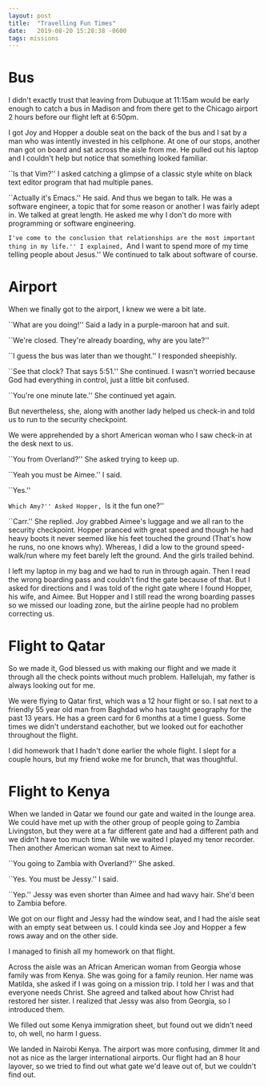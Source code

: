 ```yaml
---
layout: post
title:  "Travelling Fun Times"
date:   2019-08-20 15:28:38 -0600
tags: missions
---
```


Bus
=====

I didn't exactly trust that leaving from Dubuque at 11:15am would be early enough to catch a bus in Madison and from there get to the Chicago airport 2 hours before our flight left at 6:50pm.

I got Joy and Hopper a double seat on the back of the bus and I sat by a man who was intently invested in his cellphone. At one of our stops, another man got on board and sat across the aisle from me. He pulled out his laptop and I couldn't help but notice that something looked familiar.

``Is that Vim?'' I asked catching a glimpse of a classic style white on black text editor program that had multiple panes.

``Actually it's Emacs.'' He said. And thus we began to talk. He was a software engineer, a topic that for some reason or another I was fairly adept in. We talked at great length. He asked me why I don't do more with programming or software engineering.

``I've come to the conclusion that relationships are the most important thing in my life.'' I explained, ``And I want to spend more of my time telling people about Jesus.'' We continued to talk about software of course.

Airport
======

When we finally got to the airport, I knew we were a bit late.

``What are you doing!'' Said a lady in a purple-maroon hat and suit.

``We're closed. They're already boarding, why are you late?''

``I guess the bus was later than we thought.'' I responded sheepishly.

``See that clock? That says 5:51.'' She continued. I wasn't worried because God had everything in control, just a little bit confused.

``You're one minute late.'' She continued yet again.

But nevertheless, she, along with another lady helped us check-in and told us to run to the security checkpoint.

We were apprehended by a short American woman who I saw check-in at the desk next to us.

``You from Overland?'' She asked trying to keep up.

``Yeah you must be Aimee.'' I said.

``Yes.''

``Which Amy?'' Asked Hopper, ``Is it the fun one?''

``Carr.'' She replied. Joy grabbed Aimee's luggage and we all ran to the security checkpoint. Hopper pranced with great speed and though he had heavy boots it never seemed like his feet touched the ground (That's how he runs, no one knows why). Whereas, I did a low to the ground speed-walk/run where my feet barely left the ground. And the girls trailed behind.

I left my laptop in my bag and we had to run in through again. Then I read the wrong boarding pass and couldn't find the gate because of that. But I asked for directions and I was told of the right gate where I found Hopper, his wife, and Aimee. But Hopper and I still read the wrong boarding passes so we missed our loading zone, but the airline people had no problem correcting us.

Flight to Qatar
==========

So we made it, God blessed us with making our flight and we made it through all the check points without much problem. Hallelujah, my father is always looking out for me.

We were flying to Qatar first, which was a 12 hour flight or so. I sat next to a friendly 55 year old man from Baghdad who has taught geography for the past 13 years. He has a green card for 6 months at a time I guess. Some times we didn't understand eachother, but we looked out for eachother throughout the flight.

I did homework that I hadn't done earlier the whole flight. I slept for a couple hours, but my friend woke me for brunch, that was thoughtful.

Flight to Kenya
==========

When we landed in Qatar we found our gate and waited in the lounge area. We could have met up with the other group of people going to Zambia Livingston, but they were at a far different gate and had a different path and we didn't have too much time. While we waited I played my tenor recorder. Then another American woman sat next to Aimee.

``You going to Zambia with Overland?'' She asked.

``Yes. You must be Jessy.'' I said. 

``Yep.'' Jessy was even shorter than Aimee and had wavy hair. She'd been to Zambia before.

We got on our flight and Jessy had the window seat, and I had the aisle seat with an empty seat between us. I could kinda see Joy and Hopper a few rows away and on the other side. 

I managed to finish all my homework on that flight.

Across the aisle was an African American woman from Georgia whose family was from Kenya. She was going for a family reunion. Her name was Matilda, she asked if I was going on a mission trip. I told her I was and that everyone needs Christ. She agreed and talked about how Christ had restored her sister. I realized that Jessy was also from Georgia, so I introduced them.

We filled out some Kenya immigration sheet, but found out we didn't need to, oh well, no harm I guess. 

We landed in Nairobi Kenya. The airport was more confusing, dimmer lit and not as nice as the larger international airports. Our flight had an 8 hour layover, so we tried to find out what gate we'd leave out of, but we couldn't find out.
